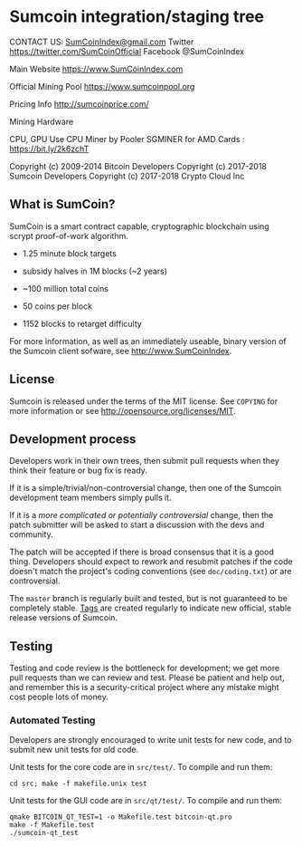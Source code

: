 Sumcoin integration/staging tree
================================

CONTACT US:  SumCoinIndex@gmail.com
Twitter https://twitter.com/SumCoinOfficial
Facebook @SumCoinIndex


Main Website
https://www.SumCoinIndex.com

Official Mining Pool
https://www.sumcoinpool.org

Pricing Info
http://sumcoinprice.com/


Mining Hardware

CPU, GPU
Use CPU Miner by Pooler
SGMINER for AMD Cards :  https://bit.ly/2k6zchT


Copyright (c) 2009-2014 Bitcoin Developers
Copyright (c) 2017-2018 Sumcoin Developers
Copyright (c) 2017-2018 Crypto Cloud Inc

What is SumCoin?
----------------

SumCoin is a smart contract capable, cryptographic blockchain using scrypt proof-of-work algorithm.
 - 1.25 minute block targets
 - subsidy halves in 1M blocks (~2 years)
 - ~100 million total coins


 - 50 coins per block
 - 1152 blocks to retarget difficulty

For more information, as well as an immediately useable, binary version of
the Sumcoin client sofware, see http://www.SumCoinIndex.

License
-------

Sumcoin is released under the terms of the MIT license. See `COPYING` for more
information or see http://opensource.org/licenses/MIT.

Development process
-------------------

Developers work in their own trees, then submit pull requests when they think
their feature or bug fix is ready.

If it is a simple/trivial/non-controversial change, then one of the Sumcoin
development team members simply pulls it.

If it is a *more complicated or potentially controversial* change, then the patch
submitter will be asked to start a discussion with the devs and community.

The patch will be accepted if there is broad consensus that it is a good thing.
Developers should expect to rework and resubmit patches if the code doesn't
match the project's coding conventions (see `doc/coding.txt`) or are
controversial.

The `master` branch is regularly built and tested, but is not guaranteed to be
completely stable. [Tags](https://github.com/sumcoinlabs/sumcoin/tags) are created
regularly to indicate new official, stable release versions of Sumcoin.

Testing
-------

Testing and code review is the bottleneck for development; we get more pull
requests than we can review and test. Please be patient and help out, and
remember this is a security-critical project where any mistake might cost people
lots of money.

### Automated Testing

Developers are strongly encouraged to write unit tests for new code, and to
submit new unit tests for old code.

Unit tests for the core code are in `src/test/`. To compile and run them:

    cd src; make -f makefile.unix test

Unit tests for the GUI code are in `src/qt/test/`. To compile and run them:

    qmake BITCOIN_QT_TEST=1 -o Makefile.test bitcoin-qt.pro
    make -f Makefile.test
    ./sumcoin-qt_test

